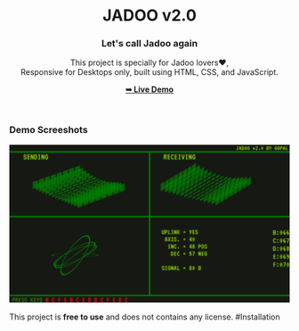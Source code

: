 <div align="center">
  <h1 align="center">JADOO v2.0</h1><h3>Let's call Jadoo again</h3>

  This project is specially for Jadoo lovers❤️, <br />Responsive for Desktops only, built using HTML, CSS, and JavaScript.

  <a href="https://codeminamo.github.io/Jadoo_calling/"><strong>➥ Live Demo</strong></a>

</div>

<br />

### Demo Screeshots

![Jadoo v2.0 Demo](./drop.png "Desktop Demo")

This project is **free to use** and does not contains any license.
#Installation
